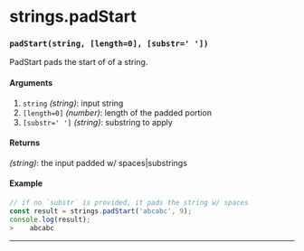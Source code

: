 # strings.padStart

<!-- div class="doc-container" -->

<!-- div -->


<!-- div -->

<h3 id="padstartstring-length0-substr"><code>padStart(string, [length=0], [substr=' '])</code></h3>

PadStart pads the start of of a string.

#### Arguments
1. `string` *(string)*: input string
2. `[length=0]` *(number)*: length of the padded portion
3. `[substr=' ']` *(string)*: substring to apply

#### Returns
*(string)*: the input padded w/ spaces|substrings

#### Example
```js
// if no `substr` is provided, it pads the string w/ spaces
const result = strings.padStart('abcabc', 9);
console.log(result);
>    abcabc
```
---

<!-- /div -->

<!-- /div -->

<!-- /div -->
